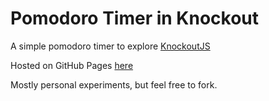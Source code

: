 # Pomodoro Timer in Knockout
A simple pomodoro timer to explore [KnockoutJS](http://knockoutjs.com/)

Hosted on GitHub Pages [here](http://pjleonard37.github.io/PomodoroKnockout/)

Mostly personal experiments, but feel free to fork. 
